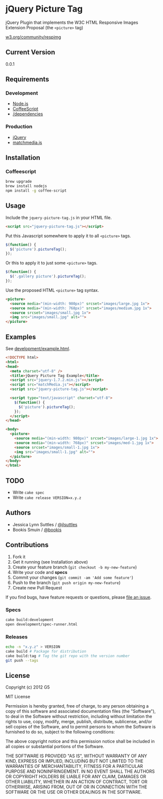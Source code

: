 # jQuery Picture Tag

jQuery Plugin that implements the W3C HTML Responsive Images Extension Proposal (the `<picture>` tag)

[w3.org/community/respimg](http://www.w3.org/community/respimg)


## Current Version

0.0.1


## Requirements

### Development

- [Node.js](http://nodejs.org)
- [CoffeeScript](http://coffeescript.org)
- [/dependencies](https://github.com/G5/jquery-picture-tag/tree/master/dependencies)

### Production

* [jQuery](http://jquery.com)
* [matchmedia.js](https://github.com/paulirish/matchMedia.js)


## Installation

### Coffeescript

```bash
brew upgrade
brew install nodejs
npm install -g coffee-script
```


## Usage

Include the `jquery-picture-tag.js` in your HTML file.

```html
<script src="jquery-picture-tag.js"></script>
```

Put this Javascript somewhere to apply it to all `<picture>` tags.

```javascript
$(function() {
  $('picture').pictureTag();
});
```

Or this to apply it to just some `<picture>` tags.

```javascript
$(function() {
  $('.gallery picture').pictureTag();
});
```

Use the proposed HTML `<picture>` tag syntax.

```html
<picture>
  <source media="(min-width: 980px)" srcset="images/large.jpg 1x">
  <source media="(min-width: 768px)" srcset="images/medium.jpg 1x">
  <source srcset="images/small.jpg 1x"> 
  <img src="images/small.jpg" alt=""> 
</picture>
```


## Examples

See [development/example.html](https://github.com/G5/jquery-picture-tag/blob/master/development/example.html).

```html
<!DOCTYPE html>
<html>
<head>
  <meta charset="utf-8" />
  <title>jQuery Picture Tag Example</title>
  <script src="jquery-1.7.2.min.js"></script>
  <script src="matchMedia.js"></script>
  <script src="jquery-picture-tag.js"></script>

  <script type="text/javascript" charset="utf-8">
    $(function() {
      $('picture').pictureTag();
    });
  </script>
</head>

<body>
  <picture>
    <source media="(min-width: 980px)" srcset="images/large-1.jpg 1x">
    <source media="(min-width: 768px)" srcset="images/med-1.jpg 1x">
    <source srcset="images/small-1.jpg 1x"> 
    <img src="images/small-1.jpg" alt=""> 
  </picture>  
</body>
</html>
```


## TODO

- Write `cake spec`
- Write `cake release VERSION=x.y.z`


## Authors

* Jessica Lynn Suttles / [@jlsuttles](https:github.com/jlsuttles)
* Bookis Smuin / [@bookis](https:github.com/bookis)


## Contributions

1. Fork it
2. Get it running (see Installation above)
3. Create your feature branch (`git checkout -b my-new-feature`)
4. Write your code and **specs**
5. Commit your changes (`git commit -am 'Add some feature'`)
6. Push to the branch (`git push origin my-new-feature`)
7. Create new Pull Request

If you find bugs, have feature requests or questions, please
[file an issue](https://github.com/G5/jquery-picture-tag/issues).

### Specs

```bash
cake build:development
open development/spec-runner.html
```

### Releases

```bash
echo -n "x.y.z" > VERSION
cake build # Package for distribution
cake build:tag # Tag the git repo with the version number
git push --tags
```


## License

Copyright (c) 2012 G5

MIT License

Permission is hereby granted, free of charge, to any person obtaining
a copy of this software and associated documentation files (the
"Software"), to deal in the Software without restriction, including
without limitation the rights to use, copy, modify, merge, publish,
distribute, sublicense, and/or sell copies of the Software, and to
permit persons to whom the Software is furnished to do so, subject to
the following conditions:

The above copyright notice and this permission notice shall be
included in all copies or substantial portions of the Software.

THE SOFTWARE IS PROVIDED "AS IS", WITHOUT WARRANTY OF ANY KIND,
EXPRESS OR IMPLIED, INCLUDING BUT NOT LIMITED TO THE WARRANTIES OF
MERCHANTABILITY, FITNESS FOR A PARTICULAR PURPOSE AND
NONINFRINGEMENT. IN NO EVENT SHALL THE AUTHORS OR COPYRIGHT HOLDERS BE
LIABLE FOR ANY CLAIM, DAMAGES OR OTHER LIABILITY, WHETHER IN AN ACTION
OF CONTRACT, TORT OR OTHERWISE, ARISING FROM, OUT OF OR IN CONNECTION
WITH THE SOFTWARE OR THE USE OR OTHER DEALINGS IN THE SOFTWARE.
